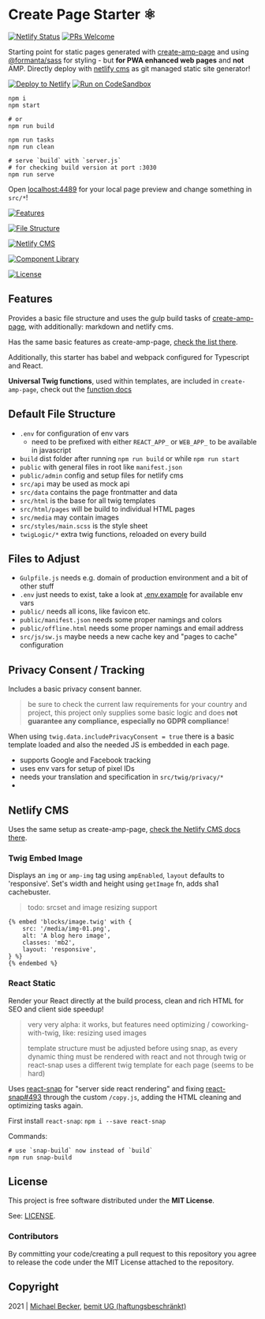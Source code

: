 # Create Page Starter ⚛️

[![Netlify Status](https://api.netlify.com/api/v1/badges/81882d4d-14be-4ff8-b30c-e7a4426eb744/deploy-status)](https://app.netlify.com/sites/create-page-starter/deploys)
[![PRs Welcome](https://img.shields.io/badge/PRs-welcome-brightgreen.svg?style=flat-square)](http://makeapullrequest.com)

Starting point for static pages generated with [create-amp-page](https://github.com/bemit/create-amp-page) and using [@formanta/sass](https://formanta.bemit.codes) for styling - but **for PWA enhanced web pages** and **not** AMP. Directly deploy with [netlify cms](https://www.netlifycms.org/) as git managed static site generator!

[![Deploy to Netlify](https://img.shields.io/badge/Deploy%20to%20netlify-success?style=for-the-badge&logo=netlify&labelColor=0e1e25&color=00C7B7)](https://app.netlify.com/start/deploy?repository=https://github.com/bemit/create-page-starter) [![Run on CodeSandbox](https://img.shields.io/badge/run%20on%20CodeSandbox-blue?labelColor=fff&logoColor=505050&style=for-the-badge&logo=codesandbox)](https://codesandbox.io/s/github/bemit/create-page-starter)

    npm i
    npm start

    # or
    npm run build

    npm run tasks
    npm run clean

    # serve `build` with `server.js`
    # for checking build version at port :3030
    npm run serve

Open [localhost:4489](http://localhost:4489) for your local page preview and change something in `src/*`!

[![Features](https://img.shields.io/badge/Features-blue?labelColor=333&color=f4f4f4&style=for-the-badge&logo=vercel&logoColor=333)](#features)

[![File Structure](https://img.shields.io/badge/File%20Structure-blue?labelColor=333&color=f4f4f4&style=for-the-badge&logo=vercel&logoColor=333)](#default-file-structure)

[![Netlify CMS](https://img.shields.io/badge/Netlify%20CMS-blue?labelColor=333&color=f4f4f4&style=for-the-badge&logo=vercel&logoColor=333)](#netlify-cms)

[![Component Library](https://img.shields.io/badge/Component%20Library-blue?labelColor=333&color=f4f4f4&style=for-the-badge&logo=vercel&logoColor=333)](#amp-component-library)

[![License](https://img.shields.io/badge/License-blue?labelColor=333&style=for-the-badge&logo=vercel&logoColor=333&color=f4f4f4)](#license)

## Features

Provides a basic file structure and uses the gulp build tasks of [create-amp-page](https://github.com/bemit/create-amp-page), with additionally: markdown and netlify cms.

Has the same basic features as create-amp-page, [check the list there](https://github.com/bemit/create-amp-page-starter#features).

Additionally, this starter has babel and webpack configured for Typescript and React.

**Universal Twig functions**, used within templates, are included in `create-amp-page`, check out the [function docs](https://github.com/bemit/create-amp-page#twig-functions)

## Default File Structure

- `.env` for configuration of env vars
    - need to be prefixed with either `REACT_APP_` or `WEB_APP_` to be available in javascript
- `build` dist folder after running `npm run build` or while `npm run start`
- `public` with general files in root like `manifest.json`
- `public/admin` config and setup files for netlify cms
- `src/api` may be used as mock api
- `src/data` contains the page frontmatter and data
- `src/html` is the base for all twig templates
- `src/html/pages` will be build to individual HTML pages
- `src/media` may contain images
- `src/styles/main.scss` is the style sheet
- `twigLogic/*` extra twig functions, reloaded on every build

## Files to Adjust

- `Gulpfile.js` needs e.g. domain of production environment and a bit of other stuff
- `.env` just needs to exist, take a look at [.env.example](.env.example) for available env vars
- `public/` needs all icons, like favicon etc.
- `public/manifest.json` needs some proper namings and colors
- `public/offline.html` needs some proper namings and email address
- `src/js/sw.js` maybe needs a new cache key and "pages to cache" configuration

## Privacy Consent / Tracking

Includes a basic privacy consent banner.

> be sure to check the current law requirements for your country and project, this project only supplies some basic logic and does **not guarantee any compliance, especially no GDPR compliance**!

When using `twig.data.includePrivacyConsent = true` there is a basic template loaded and also the needed JS is embedded in each page.

- supports Google and Facebook tracking
- uses env vars for setup of pixel IDs
- needs your translation and specification in `src/twig/privacy/*`
-

## Netlify CMS

Uses the same setup as create-amp-page, [check the Netlify CMS docs there](https://github.com/bemit/create-amp-page-starter#netlify-cms).

### Twig Embed Image

Displays an `img` or `amp-img` tag using `ampEnabled`, `layout` defaults to 'responsive'. Set's width and height using `getImage` fn, adds sha1 cachebuster.

> todo: srcset and image resizing support

```twig
{% embed 'blocks/image.twig' with {
    src: '/media/img-01.png',
    alt: 'A blog hero image',
    classes: 'mb2',
    layout: 'responsive',
} %}
{% endembed %}
```

### React Static

Render your React directly at the build process, clean and rich HTML for SEO and client side speedup!

> very very alpha: it works, but features need optimizing / coworking-with-twig, like: resizing used images
>
> template structure must be adjusted before using snap, as every dynamic thing must be rendered with react and not through twig
> or react-snap uses a different twig template for each page (seems to be hard)

Uses [react-snap](https://github.com/stereobooster/react-snap) for "server side react rendering" and fixing [react-snap#493](https://github.com/stereobooster/react-snap/issues/493) through the custom `/copy.js`, adding the HTML cleaning and optimizing tasks again.

First install `react-snap`: `npm i --save react-snap`

Commands:

    # use `snap-build` now instead of `build`
    npm run snap-build

## License

This project is free software distributed under the **MIT License**.

See: [LICENSE](LICENSE).

### Contributors

By committing your code/creating a pull request to this repository you agree to release the code under the MIT License attached to the repository.

## Copyright

2021 | [Michael Becker](https://mlbr.xyz), [bemit UG (haftungsbeschränkt)](https://bemit.codes)

